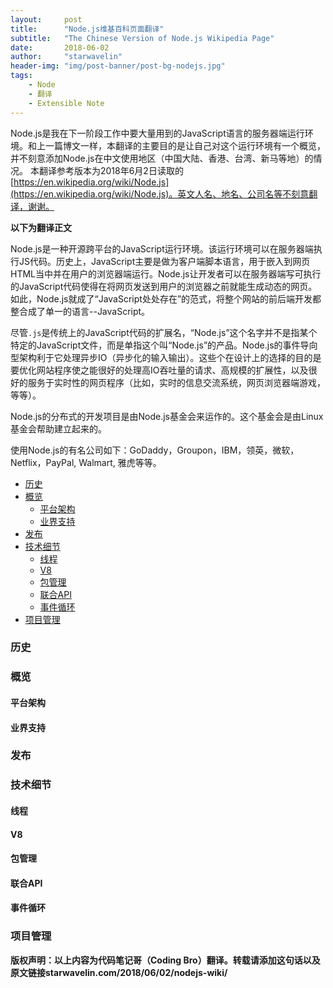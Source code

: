 ```yaml
---
layout:     post
title:      "Node.js维基百科页面翻译"
subtitle:   "The Chinese Version of Node.js Wikipedia Page"
date:       2018-06-02
author:     "starwavelin"
header-img: "img/post-banner/post-bg-nodejs.jpg"
tags:
    - Node
    - 翻译
    - Extensible Note
---
```

Node.js是我在下一阶段工作中要大量用到的JavaScript语言的服务器端运行环境。和上一篇博文一样，本翻译的主要目的是让自己对这个运行环境有一个概览，并不刻意添加Node.js在中文使用地区（中国大陆、香港、台湾、新马等地）的情况。
本翻译参考版本为2018年6月2日读取的
[https://en.wikipedia.org/wiki/Node.js](https://en.wikipedia.org/wiki/Node.js)。英文人名、地名、公司名等不刻意翻译，谢谢。

**以下为翻译正文**

Node.js是一种开源跨平台的JavaScript运行环境。该运行环境可以在服务器端执行JS代码。历史上，JavaScript主要是做为客户端脚本语言，用于嵌入到网页HTML当中并在用户的浏览器端运行。Node.js让开发者可以在服务器端写可执行的JavaScript代码使得在将网页发送到用户的浏览器之前就能生成动态的网页。如此，Node.js就成了“JavaScript处处存在”的范式，将整个网站的前后端开发都整合成了单一的语言--JavaScript。

尽管```.js```是传统上的JavaScript代码的扩展名，“Node.js”这个名字并不是指某个特定的JavaScript文件，而是单指这个叫“Node.js”的产品。Node.js的事件导向型架构利于它处理异步IO（异步化的输入输出）。这些个在设计上的选择的目的是要优化网站程序使之能很好的处理高IO吞吐量的请求、高规模的扩展性，以及很好的服务于实时性的网页程序（比如，实时的信息交流系统，网页浏览器端游戏，等等）。

Node.js的分布式的开发项目是由Node.js基金会来运作的。这个基金会是由Linux基金会帮助建立起来的。

使用Node.js的有名公司如下：GoDaddy，Groupon，IBM，领英，微软，Netflix，PayPal, Walmart, 雅虎等等。

- [历史](#历史)
- [概览](#概览)
  - [平台架构](#平台架构)
  - [业界支持](#业界支持)
- [发布](#发布)
- [技术细节](#技术细节)
  - [线程](#线程)
  - [V8](#v8)
  - [包管理](#包管理)
  - [联合API](#联合api)
  - [事件循环](#事件循环)
- [项目管理](#项目管理)

### 历史
### 概览
#### 平台架构
#### 业界支持
### 发布
### 技术细节
#### 线程
#### V8
#### 包管理
#### 联合API
#### 事件循环
### 项目管理


**版权声明：以上内容为代码笔记哥（Coding Bro）翻译。转载请添加这句话以及原文链接starwavelin.com/2018/06/02/nodejs-wiki/**
